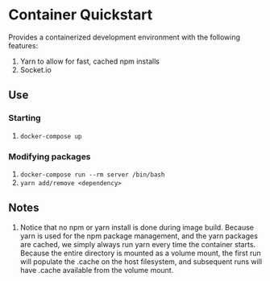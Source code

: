 # Container Quickstart

Provides a containerized development environment with the following features:

1. Yarn to allow for fast, cached npm installs
1. Socket.io

## Use

### Starting

1. `docker-compose up`

### Modifying packages
1. `docker-compose run --rm server /bin/bash`
1. `yarn add/remove <dependency>`

## Notes

1. Notice that no npm or yarn install is done during image build. Because yarn is used for the npm package management,
   and the yarn packages are cached, we simply always run yarn every time the container starts. Because the entire
   directory is mounted as a volume mount, the first run will populate the .cache on the host filesystem, and
   subsequent runs will have .cache available from the volume mount.